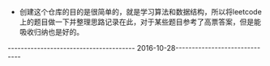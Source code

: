 * 创建这个仓库的目的是很简单的，就是学习算法和数据结构，所以将leetcode上的题目做一下并整理思路记录在此，对于某些题目参考了高票答案，但是能吸收归纳也是好的。

---------------------------------------                    2016-10-28------------------------------